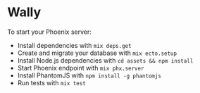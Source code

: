 # Wally

To start your Phoenix server:

  * Install dependencies with `mix deps.get`
  * Create and migrate your database with `mix ecto.setup`
  * Install Node.js dependencies with `cd assets && npm install`
  * Start Phoenix endpoint with `mix phx.server`
  * Install PhantomJS with `npm install -g phantomjs`
  * Run tests with `mix test`
